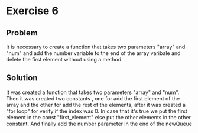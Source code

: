 # Exercise 6

## Problem

It is necessary to create a function that takes two parameters "array" and "num" and add the number variable to the end of the array varibale and delete the first element without using a method

## Solution 

It was created a function that takes two parameters "array" and "num". Then it was created two constants , one for add the first element of the array and the other for add the rest of the elements, after it was created a "for loop" for verify if the index was 0. In case that it's true we put the first element in the const "first_element" else put the other elements in the other constant. And finally add the number parameter in the end of the newQueue
